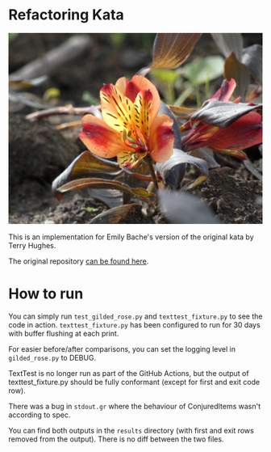 # Refactoring Kata

![Cover Image](P1050633_small.JPG)

This is an implementation for Emily Bache's version of the original kata by Terry Hughes.

The original repository [can be found here](https://github.com/emilybache/GildedRose-Refactoring-Kata).

# How to run
You can simply run `test_gilded_rose.py` and `texttest_fixture.py` to see the code in action. 
`texttest_fixture.py` has been configured to run for 30 days with buffer flushing at each print.  
  
For easier before/after comparisons, you can set the logging level in `gilded_rose.py` to DEBUG.

TextTest is no longer run as part of the GitHub Actions, but the output of texttest_fixture.py should be fully conformant (except for first and exit code row).  
  
There was a bug in `stdout.gr` where the behaviour of ConjuredItems wasn't according to spec.  
  
You can find both outputs in the `results` directory (with first and exit rows removed from the output). There is no diff between the two files.
